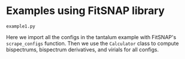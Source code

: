 # Examples using FitSNAP library

`example1.py`

Here we import all the configs in the tantalum example with FitSNAP's `scrape_configs` function.
Then we use the `Calculator` class to compute bispectrums, bispectrum derivatives, and virials for
all configs.
